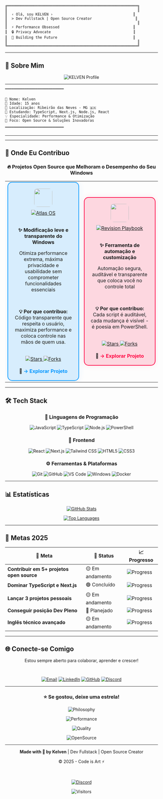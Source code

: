 # <div align="center">

```
╔════════════════════════════════════════════════════════════╗
║                                                            ║
║  ‹ Olá, sou KELVEN ›                                     ║
║  > Dev Fullstack | Open Source Creator                    ║
║                                                            ║
║  ⚡ Performance Obsessed                                  ║
║  🔒 Privacy Advocate                                      ║
║  🚀 Building the Future                                   ║
║                                                            ║
╚════════════════════════════════════════════════════════════╝
```

</div>

---

## 🚀 Sobre Mim

<div align="center">

![KELVEN Profile](https://readme-typing-svg.demolab.com?font=Anonymous+Pro&size=40&duration=3000&pause=500&color=B026FF&center=true&vCenter=true&width=800&lines=KELVEN;15+anos;Dev+Fullstack;Open+Source+Creator;@+Ribeirão+das+Neves+-+MG)

</div>

---

```
▔▔▔▔▔▔▔▔▔▔▔▔▔▔▔▔▔▔▔▔▔▔▔▔▔▔▔

📌 Nome: Kelven
🎂 Idade: 15 anos
📍 Localização: Ribeirão das Neves - MG 🇧🇷
🔧 Estudando: TypeScript, Next.js, Node.js, React
💡 Especialidade: Performance & Otimização
🎯 Foco: Open Source & Soluções Inovadoras

▔▔▔▔▔▔▔▔▔▔▔▔▔▔▔▔▔▔▔▔▔▔▔▔▔▔▔
```

---

---

## 🤝 Onde Eu Contribuo

<div align="center">

### 🔥 Projetos Open Source que Melhoram o Desempenho do Seu Windows

</div>

<table align="center">
  <tr>
    <td align="center" width="50%">
      <div style="border-radius: 15px; padding: 20px; background: rgba(0, 150, 255, 0.15); border: 2px solid #0096FF; transition: all 0.3s ease; box-shadow: 0 0 20px rgba(0, 150, 255, 0.1);">
        <img src="https://encrypted-tbn0.gstatic.com/images?q=tbn:ANd9GcTyFCZkAM5p5dNMZUMPhFgmJPuf_XV30ysXGo-2pbGt-6oW9Xe-HoneRmVcdaLtv6LLWO0&usqp=CAU" width="60" height="60" style="border-radius: 10px; margin-bottom: 10px; object-fit: cover; animation: float 3s ease-in-out infinite;">
        <br/>
        <a href="https://github.com/Atlas-OS/Atlas">
          <img src="https://img.shields.io/badge/Atlas%20OS-🖥️%20Windows%20Optimization-0096FF?style=for-the-badge&logoColor=white" alt="Atlas OS">
        </a>
        <br/><br/>
        <p><b>✨ Modificação leve e transparente do Windows</b></p>
        <p>Otimiza performance extrema, máxima privacidade e usabilidade sem comprometer funcionalidades essenciais</p>
        <br/>
        <p><strong>💡 Por que contribuo:</strong> Código transparente que respeita o usuário, maximiza performance e coloca controle nas mãos de quem usa.</p>
        <br/>
        <a href="https://github.com/Atlas-OS/Atlas">
          <img src="https://img.shields.io/github/stars/Atlas-OS/Atlas?style=flat-square&color=0096FF&label=Stars" alt="Stars">
          <img src="https://img.shields.io/github/forks/Atlas-OS/Atlas?style=flat-square&color=0096FF&label=Forks" alt="Forks">
        </a>
        <br/><br/>
        🔗 <a href="https://github.com/Atlas-OS/Atlas" style="color: #0096FF; text-decoration: none; font-weight: bold;">→ Explorar Projeto</a>
      </div>
    </td>
    <td align="center" width="50%">
      <div style="border-radius: 15px; padding: 20px; background: rgba(255, 0, 64, 0.15); border: 2px solid #FF0040; transition: all 0.3s ease; box-shadow: 0 0 20px rgba(255, 0, 64, 0.1);">
        <img src="https://revi.cc/logo.svg" width="60" height="60" style="border-radius: 10px; margin-bottom: 10px; animation: pulse 2s ease-in-out infinite;">
        <br/>
        <a href="https://github.com/meetrevision/playbook">
          <img src="https://img.shields.io/badge/Revision%20Playbook-⚙️%20Windows%20Automation-FF0040?style=for-the-badge&logoColor=white" alt="Revision Playbook">
        </a>
        <br/><br/>
        <p><b>✨ Ferramenta de automação e customização</b></p>
        <p>Automação segura, auditável e transparente que coloca você no controle total</p>
        <br/>
        <p><strong>💡 Por que contribuo:</strong> Cada script é auditável, cada mudança é visível - é poesia em PowerShell.</p>
        <br/>
        <a href="https://github.com/meetrevision/playbook">
          <img src="https://img.shields.io/github/stars/meetrevision/playbook?style=flat-square&color=FF0040&label=Stars" alt="Stars">
          <img src="https://img.shields.io/github/forks/meetrevision/playbook?style=flat-square&color=FF0040&label=Forks" alt="Forks">
        </a>
        <br/><br/>
        🔗 <a href="https://github.com/meetrevision/playbook" style="color: #FF0040; text-decoration: none; font-weight: bold;">→ Explorar Projeto</a>
      </div>
    </td>
  </tr>
</table>

---



## 🛠️ Tech Stack

<div align="center">

### 🎯 Linguagens de Programação
![JavaScript](https://img.shields.io/badge/JavaScript-F7DF1E?style=for-the-badge&logo=javascript&logoColor=black)
![TypeScript](https://img.shields.io/badge/TypeScript-3178C6?style=for-the-badge&logo=typescript&logoColor=white)
![Node.js](https://img.shields.io/badge/Node.js-339933?style=for-the-badge&logo=nodedotjs&logoColor=white)
![PowerShell](https://img.shields.io/badge/PowerShell-5391FE?style=for-the-badge&logo=powershell&logoColor=white)

### 🎨 Frontend
![React](https://img.shields.io/badge/React-61DAFB?style=for-the-badge&logo=react&logoColor=black)
![Next.js](https://img.shields.io/badge/Next.js-000000?style=for-the-badge&logo=nextdotjs&logoColor=white)
![Tailwind CSS](https://img.shields.io/badge/Tailwind_CSS-38B2AC?style=for-the-badge&logo=tailwind-css&logoColor=white)
![HTML5](https://img.shields.io/badge/HTML5-E34F26?style=for-the-badge&logo=html5&logoColor=white)
![CSS3](https://img.shields.io/badge/CSS3-1572B6?style=for-the-badge&logo=css3&logoColor=white)

### ⚙️ Ferramentas & Plataformas
![Git](https://img.shields.io/badge/Git-F05032?style=for-the-badge&logo=git&logoColor=white)
![GitHub](https://img.shields.io/badge/GitHub-181717?style=for-the-badge&logo=github&logoColor=white)
![VS Code](https://img.shields.io/badge/VS_Code-007ACC?style=for-the-badge&logo=visual-studio-code&logoColor=white)
![Windows](https://img.shields.io/badge/Windows-0078D4?style=for-the-badge&logo=windows&logoColor=white)
![Docker](https://img.shields.io/badge/Docker-2496ED?style=for-the-badge&logo=docker&logoColor=white)

</div>

---

## 📊 Estatísticas

<div align="center">

[![GitHub Stats](https://github-readme-stats.vercel.app/api?username=kelvenapk&theme=nightowl&hide_border=true&bg_color=0d1117&title_color=B026FF&text_color=c9d1d9&icon_color=B026FF&show_icons=true)](https://github.com/kelvenapk)

[![Top Languages](https://github-readme-stats.vercel.app/api/top-langs/?username=kelvenapk&theme=nightowl&hide_border=true&bg_color=0d1117&title_color=B026FF&text_color=c9d1d9&card_width=440&langs_count=8)](https://github.com/kelvenapk)

</div>

---

## 🎯 Metas 2025

<div align="center">

| 🚀 Meta | 📌 Status | 📈 Progresso |
|---|---|---|
| **Contribuir em 5+ projetos open source** | 🟡 Em andamento | ![Progress](https://img.shields.io/badge/Progress-80%25-B026FF?style=flat-square) |
| **Dominar TypeScript e Next.js** | 🟢 Concluído | ![Progress](https://img.shields.io/badge/Progress-100%25-B026FF?style=flat-square) |
| **Lançar 3 projetos pessoais** | 🟡 Em andamento | ![Progress](https://img.shields.io/badge/Progress-60%25-B026FF?style=flat-square) |
| **Conseguir posição Dev Pleno** | 🔴 Planejado | ![Progress](https://img.shields.io/badge/Progress-20%25-B026FF?style=flat-square) |
| **Inglês técnico avançado** | 🟡 Em andamento | ![Progress](https://img.shields.io/badge/Progress-70%25-B026FF?style=flat-square) |

</div>

---

## 🌐 Conecte-se Comigo

<div align="center">

Estou sempre aberto para colaborar, aprender e crescer!

<br/>

[![Email](https://img.shields.io/badge/💌_Email-D14836?style=for-the-badge&logo=gmail&logoColor=white)](mailto:seu-email@gmail.com)
[![LinkedIn](https://img.shields.io/badge/💼_LinkedIn-0077B5?style=for-the-badge&logo=linkedin&logoColor=white)](https://linkedin.com/in/seu-perfil)
[![GitHub](https://img.shields.io/badge/🐙_GitHub-181717?style=for-the-badge&logo=github&logoColor=white)](https://github.com/kelvenapk)
[![Discord](https://img.shields.io/badge/🎮_Discord-7289DA?style=for-the-badge&logo=discord&logoColor=white)](https://discord.gg/q3fHT6nMB4)

</div>

---

<div align="center">

### ⭐ Se gostou, deixe uma estrela!

</div>

<div align="center">

![Philosophy](https://img.shields.io/badge/✨%20Código%20é%20poesia-Cada%20linha%20conta%20uma%20história-B026FF?style=flat-square)

![Performance](https://img.shields.io/badge/🔥%20Performance-Não%20é%20um%20luxo-B026FF?style=flat-square)

</div>

<div align="center">

![Quality](https://img.shields.io/badge/⭐%20Qualidade%20%3E%20Quantidade-Sempre-B026FF?style=flat-square)

![OpenSource](https://img.shields.io/badge/🚀%20Open%20Source-É%20o%20futuro-B026FF?style=flat-square)

</div>

---

<div align="center">

**Made with 💜 by Kelven** | Dev Fullstack | Open Source Creator

© 2025 - Code is Art ⚡

<br/>

[![Discord](https://img.shields.io/badge/🎮_Join%20My%20Discord-7289DA?style=for-the-badge&logo=discord&logoColor=white)](https://discord.gg/q3fHT6nMB4)

![Visitors](https://komarev.com/ghpvc/?username=kelvenapk&color=B026FF&style=flat-square&label=Visitantes)

</div>
